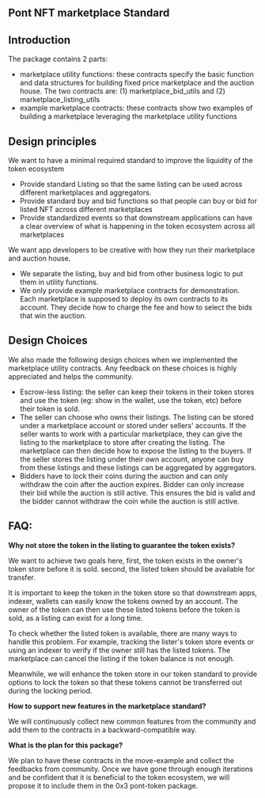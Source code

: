 Pont NFT marketplace Standard
------------

Introduction
------------

The package contains 2 parts:

-   marketplace utility functions: these contracts specify the basic function and data structures for building fixed price marketplace and the auction house. The two contracts are: (1) marketplace_bid_utils and (2) marketplace_listing_utils
-   example marketplace contracts: these contracts show two examples of building a marketplace leveraging the marketplace utility functions

Design principles
-----------------

We want to have a minimal required standard to improve the liquidity of the token ecosystem

-   Provide standard Listing so that the same listing can be used across different marketplaces and aggregators.
-   Provide standard buy and bid functions so that people can buy or bid for listed NFT across different marketplaces
-   Provide standardized events so that downstream applications can have a clear overview of what is happening in the token ecosystem across all marketplaces

We want app developers to be creative with how they run their marketplace and auction house.

-   We separate the listing, buy and bid from other business logic to put them in utility functions.
-   We only provide example marketplace contracts for demonstration. Each marketplace is supposed to deploy its own contracts to its account. They decide how to charge the fee and how to select the bids that win the auction.

**Design Choices**
------------------

We also made the following design choices when we implemented the marketplace utility contracts. Any feedback on these choices is highly appreciated and helps the community.

-   Escrow-less listing: the seller can keep their tokens in their token stores and use the token (eg: show in the wallet, use the token, etc) before their token is sold.
-   The seller can choose who owns their listings. The listing can be stored under a marketplace account or stored under sellers' accounts. If the seller wants to work with a particular marketplace, they can give the listing to the marketplace to store after creating the listing. The marketplace can then decide how to expose the listing to the buyers. If the seller stores the listing under their own account, anyone can buy from these listings and these listings can be aggregated by aggregators.
-   Bidders have to lock their coins during the auction and can only withdraw the coin after the auction expires. Bidder can only increase their bid while the auction is still active. This ensures the bid is valid and the bidder cannot withdraw the coin while the auction is still active.

FAQ:
----

**Why not store the token in the listing to guarantee the token exists?**

We want to achieve two goals here, first, the token exists in the owner's token store before it is sold. second, the listed token should be available for transfer.

It is important to keep the token in the token store so that downstream apps, indexer, wallets can easily know the tokens owned by an account. The owner of the token can then use these listed tokens before the token is sold, as a listing can exist for a long time.

To check whether the listed token is available, there are many ways to handle this problem. For example, tracking the lister's token store events or using an indexer to verify if the owner still has the listed tokens. The marketplace can cancel the listing if the token balance is not enough.

Meanwhile, we will enhance the token store in our token standard to provide options to lock the token so that these tokens cannot be transferred out during the locking period.

**How to support new features in the marketplace standard?**

We will continuously collect new common features from the community and add them to the contracts in a backward-compatible way.

**What is the plan for this package?**

We plan to have these contracts in the move-example and collect the feedbacks from community.
Once we have gone through enough iterations and be confident that it is beneficial to the token ecosystem, we will propose it to include them in the 0x3 pont-token package.
